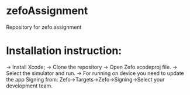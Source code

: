 # zefoAssignment
Repository for zefo assignment

# Installation instruction:
-> Install Xcode;
-> Clone the repository
-> Open Zefo.xcodeproj file.
-> Select the simulator and run.
-> For running on device you need to update the app Signing from:
  Zefo->Targets->Zefo->Signing->Select your development team.
